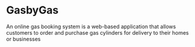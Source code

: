# GasbyGas
An online gas booking system is a web-based application that allows customers to order and purchase gas cylinders for delivery to their homes or businesses
